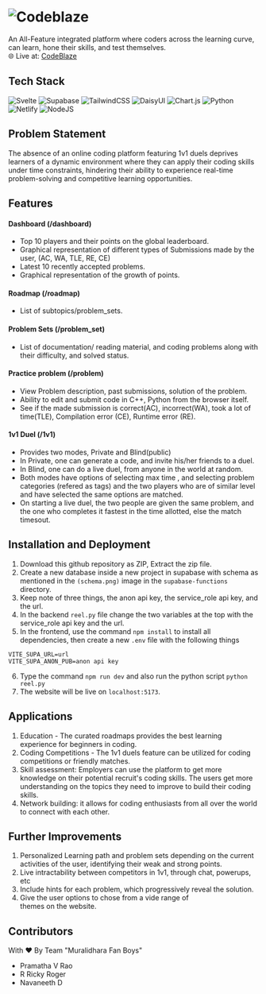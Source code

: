 
# ![Codeblaze](https://github.com/ar3s-nd/CodeBlaze_Public/assets/64828294/b65b474a-943a-4135-81e9-1d444ead0698)
An All-Feature integrated platform where coders across the learning curve, can learn, hone their skills, and test themselves.  
🌐 Live at: [CodeBlaze](https://code-blaze.netlify.app)
## Tech Stack
![Svelte](https://img.shields.io/badge/svelte-%23f1413d.svg?style=for-the-badge&logo=svelte&logoColor=white)
![Supabase](https://img.shields.io/badge/Supabase-3ECF8E?style=for-the-badge&logo=supabase&logoColor=white)
![TailwindCSS](https://img.shields.io/badge/tailwindcss-%2338B2AC.svg?style=for-the-badge&logo=tailwind-css&logoColor=white)
![DaisyUI](https://img.shields.io/badge/daisyui-5A0EF8?style=for-the-badge&logo=daisyui&logoColor=white)
![Chart.js](https://img.shields.io/badge/chart.js-F5788D.svg?style=for-the-badge&logo=chart.js&logoColor=white)
![Python](https://img.shields.io/badge/python-3670A0?style=for-the-badge&logo=python&logoColor=ffdd54)
![Netlify](https://img.shields.io/badge/netlify-%23000000.svg?style=for-the-badge&logo=netlify&logoColor=#00C7B7)
![NodeJS](https://img.shields.io/badge/node.js-6DA55F?style=for-the-badge&logo=node.js&logoColor=white)

## Problem Statement
The absence of an online coding platform featuring 1v1 duels deprives learners of a dynamic environment where they can apply their coding skills under time constraints, hindering their ability to experience real-time problem-solving and competitive learning opportunities.

## Features
#### Dashboard (/dashboard)
- Top 10 players and their points on the global leaderboard.
- Graphical representation of different types of Submissions made by the user, (AC, WA, TLE, RE, CE)
- Latest 10 recently accepted problems. 
- Graphical representation of the growth of points. 

#### Roadmap (/roadmap)
- List of subtopics/problem_sets.

#### Problem Sets (/problem_set)
- List of documentation/ reading material, and coding problems along with their difficulty, and solved status. 

#### Practice problem (/problem)
- View Problem description, past submissions, solution of the problem. 
- Ability to edit and submit code in C++, Python from the browser itself. 
- See if the made submission is correct(AC), incorrect(WA), took a lot of time(TLE), Compilation error (CE), Runtime error (RE).

#### 1v1 Duel (/1v1)
- Provides two modes, Private and Blind(public)
- In Private, one can generate a code, and invite his/her friends to a duel.
- In Blind, one can do a live duel, from anyone in the world at random. 
- Both modes have options of selecting max time , and selecting problem categories (refered as tags) and the two players who are of similar level and have selected the same options are matched. 
- On starting a live duel, the two people are given the same problem, and the one who completes it fastest in the time allotted, else the match timesout. 



## Installation and Deployment

1. Download this github repository as ZIP, Extract the zip file. 
2. Create a new database inside a new project in supabase with schema as mentioned in the `(schema.png)` image in the `supabase-functions` directory. 
3. Keep note of three things, the anon api key, the service_role api key, and the url. 
4. In the backend `reel.py` file change the two variables at the top with the service_role api key and the url.
5. In the frontend, use the command `npm install` to install all dependencies, then create a new `.env` file with the following things
```
VITE_SUPA_URL=url
VITE_SUPA_ANON_PUB=anon api key
```
6. Type the command `npm run dev` and also run the python script `python reel.py`
7. The website will be live on `localhost:5173`. 
## Applications
1. Education - The curated roadmaps provides the best learning experience for beginners in coding.
2. Coding Competitions - The 1v1 duels feature can be utilized for coding competitions or friendly matches. 
3. Skill assessment: Employers can use the platform to get more knowledge on their potential recruit's coding skills. The users get more understanding on the topics they need to improve to build their coding skills.
4. Network building: it allows for coding enthusiasts from all over the world to connect with each other.

## Further Improvements
1.	Personalized Learning path and problem sets depending on the current activities of the user, identifying their weak and strong points.
2.	Live intractability between competitors in 1v1, through chat, powerups, etc
3.	Include hints for each problem, which progressively reveal the solution.
4.	Give the user options to chose from a vide range of themes on the website.

## Contributors
With ❤️ By Team "Muralidhara Fan Boys"
- Pramatha V Rao
- R Ricky Roger
- Navaneeth D
